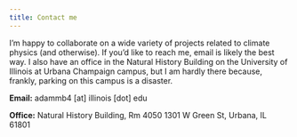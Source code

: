 ```yaml
---
title: Contact me
---
```


I’m happy to collaborate on a wide variety of projects related to climate physics (and otherwise). If you’d like to reach me, email is likely the best way. I also have an office in the Natural History Building on the University of Illinois at Urbana Champaign campus, but I am hardly there because, frankly, parking on this campus is a disaster.

**Email:** adammb4 [at] illinois [dot] edu

**Office:** Natural History Building, Rm 4050 1301 W Green St, Urbana, IL 61801




